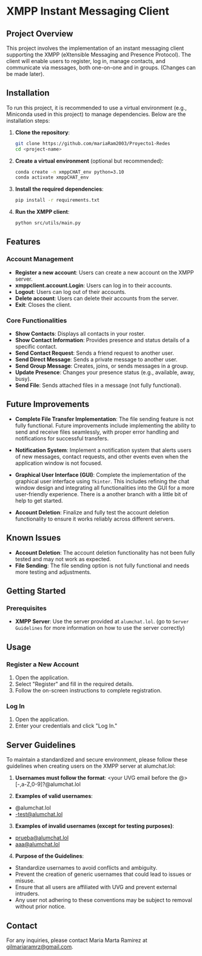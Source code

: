# XMPP Instant Messaging Client

## Project Overview

This project involves the implementation of an instant messaging client supporting the XMPP (eXtensible Messaging and Presence Protocol). The client will enable users to register, log in, manage contacts, and communicate via messages, both one-on-one and in groups. (Changes can be made later).

## Installation

To run this project, it is recommended to use a virtual environment (e.g., Miniconda used in this project) to manage dependencies. Below are the installation steps:

1. **Clone the repository**:
    ```bash
    git clone https://github.com/mariaRam2003/Proyecto1-Redes
    cd <project-name>
    ```

2. **Create a virtual environment** (optional but recommended):
    ```bash
    conda create -n xmppCHAT_env python=3.10
    conda activate xmppCHAT_env
    ```

3. **Install the required dependencies**:
    ```bash
    pip install -r requirements.txt
    ```

4. **Run the XMPP client**:
    ```bash
    python src/utils/main.py
    ```

## Features

### Account Management
- **Register a new account**: Users can create a new account on the XMPP server.
- **xmppclient.account.Login**: Users can log in to their accounts.
- **Logout**: Users can log out of their accounts.
- **Delete account**: Users can delete their accounts from the server.
- **Exit**: Closes the client.

### Core Functionalities

- **Show Contacts**: Displays all contacts in your roster.
- **Show Contact Information**: Provides presence and status details of a specific contact.
- **Send Contact Request**: Sends a friend request to another user.
- **Send Direct Message**: Sends a private message to another user.
- **Send Group Message**: Creates, joins, or sends messages in a group.
- **Update Presence**: Changes your presence status (e.g., available, away, busy).
- **Send File**: Sends attached files in a message (not fully functional).

## Future Improvements

- **Complete File Transfer Implementation**: The file sending feature is not fully functional. Future improvements include implementing the ability to send and receive files seamlessly, with proper error handling and notifications for successful transfers.
  
- **Notification System**: Implement a notification system that alerts users of new messages, contact requests, and other events even when the application window is not focused.

- **Graphical User Interface (GUI)**: Complete the implementation of the graphical user interface using `Tkinter`. This includes refining the chat window design and integrating all functionalities into the GUI for a more user-friendly experience. There is a another branch with a little bit of help to get started.

- **Account Deletion**: Finalize and fully test the account deletion functionality to ensure it works reliably across different servers.

## Known Issues

- **Account Deletion**: The account deletion functionality has not been fully tested and may not work as expected.
- **File Sending**: The file sending option is not fully functional and needs more testing and adjustments.

## Getting Started

### Prerequisites

- **XMPP Server**: Use the server provided at `alumchat.lol`. (go to `Server Guidelines` for more information on how to use the server correctly)


## Usage
### Register a New Account
1. Open the application.
2. Select "Register" and fill in the required details.
3. Follow the on-screen instructions to complete registration.

### Log In
1. Open the application.
2. Enter your credentials and click "Log In."

## Server Guidelines
To maintain a standardized and secure environment, please follow these guidelines when creating users on the XMPP server at alumchat.lol:

1. **Usernames must follow the format**:
<your UVG email before the @>[-,a-Z,0-9]?@alumchat.lol

2. **Examples of valid usernames**:
- <uvgEmail>@alumchat.lol
- <uvgEmail>-test@alumchat.lol

3. **Examples of invalid usernames (except for testing purposes)**:
- prueba@alumchat.lol
- aaa@alumchat.lol

4. **Purpose of the Guidelines**:
- Standardize usernames to avoid conflicts and ambiguity.
- Prevent the creation of generic usernames that could lead to issues or misuse.
- Ensure that all users are affiliated with UVG and prevent external intruders.
- Any user not adhering to these conventions may be subject to removal without prior notice.

## Contact
For any inquiries, please contact Maria Marta Ramirez at [gilmariaramrz@gmail.com](gilmariaramrz@gmail.com).